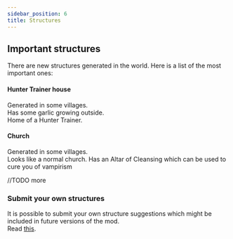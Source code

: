 ```yaml
---
sidebar_position: 6
title: Structures
---
```


## Important structures
There are new structures generated in the world.
Here is a list of the most important ones:

#### Hunter Trainer house
Generated in some villages.  
Has some garlic growing outside.  
Home of a Hunter Trainer.  

#### Church
Generated in some villages.  
Looks like a normal church. 
Has an Altar of Cleansing which can be used to cure you of vampirism

//TODO more

### Submit your own structures
It is possible to submit your own structure suggestions which might be included in future versions of the mod.  
Read [this](https://github.com/TeamLapen/Vampirism/wiki/Submit-your-own-structures).